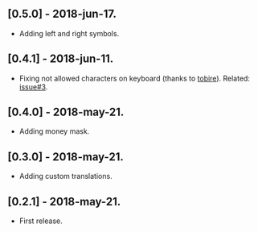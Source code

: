 ## [0.5.0] - 2018-jun-17.
* Adding left and right symbols.

## [0.4.1] - 2018-jun-11.
* Fixing not allowed characters on keyboard (thanks to [tobire](https://github.com/tobire)). Related: [issue#3](https://github.com/benhurott/flutter-masked-text/issues/3).

## [0.4.0] - 2018-may-21.
* Adding money mask.

## [0.3.0] - 2018-may-21.
* Adding custom translations.

## [0.2.1] - 2018-may-21.
* First release.
